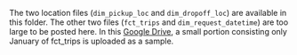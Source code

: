 The two location files (`dim_pickup_loc` and `dim_dropoff_loc`) are available in this folder. The other two files (`fct_trips` and `dim_request_datetime`) are too large to be posted here. In this [Google Drive](https://drive.google.com/drive/folders/1e9N-NILCvsCrlJKmp9bCYamMHdY-xRak?usp=sharing), a small portion consisting only January of fct_trips is uploaded as a sample.
